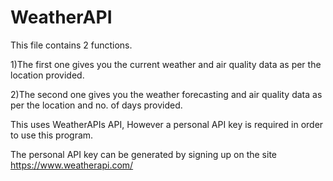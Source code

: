 # WeatherAPI
This file contains 2 functions.

1)The first one gives you the current weather and air quality data as per the location provided.

2)The second one gives you the weather forecasting and air quality data as per the location and no. of days provided.

This uses WeatherAPIs API, However a personal API key is required in order to use this program.

The personal API key can be generated by signing up on the site https://www.weatherapi.com/

